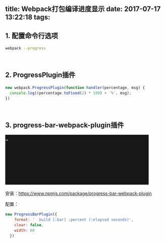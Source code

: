 title: Webpack打包编译进度显示
date: 2017-07-17 13:22:18
tags:
---

## 1. 配置命令行选项

```bash
webpack --progress
```

​          

## 2. ProgressPlugin插件

```js
new webpack.ProgressPlugin(function handler(percentage, msg) {
  console.log((percentage.toFixed(2) * 100) + '%', msg);
})
```

​          

## 3. progress-bar-webpack-plugin插件

![progress-bar](/img/progress-bar.gif)

安装：https://www.npmjs.com/package/progress-bar-webpack-plugin

配置：

```js
new ProgressBarPlugin({
    format: '  build [:bar] :percent (:elapsed seconds)',
    clear: false, 
    width: 60
  })
```



